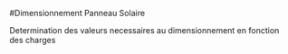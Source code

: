 #Dimensionnement Panneau Solaire

Determination des valeurs necessaires au dimensionnement en fonction des charges